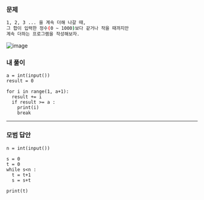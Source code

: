 ### 문제 
```sh
1, 2, 3 ... 을 계속 더해 나갈 때,
그 합이 입력한 정수(0 ~ 1000)보다 같거나 작을 때까지만
계속 더하는 프로그램을 작성해보자.
```

![image](https://user-images.githubusercontent.com/58898466/149282843-b72eea25-5660-401a-a75a-fae07ea8595f.png)


### 내 풀이
~~~
a = int(input())
result = 0

for i in range(1, a+1):
  result += i
  if result >= a :
    print(i)
    break
~~~

***
### 모범 답안
~~~
n = int(input())

s = 0
t = 0
while s<n :
  t = t+1
  s = s+t
  
print(t)
~~~


